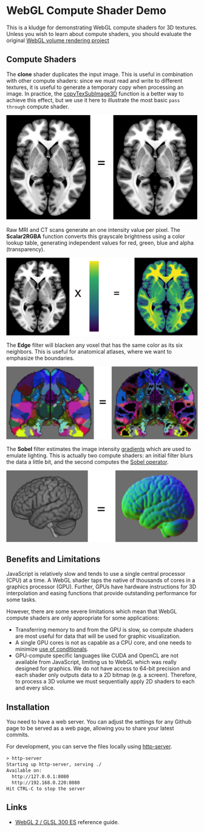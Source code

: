# WebGL Compute Shader Demo

This is a kludge for demonstrating WebGL compute shaders for 3D textures. Unless you wish to learn about compute shaders, you should evaluate the original [WebGL volume rendering project](https://github.com/rordenlab/rordenlab.github.io)

## Compute Shaders

The **clone** shader duplicates the input image. This is useful in combination with other compute shaders: since we must read and write to different textures, it is useful to generate a temporary copy when processing an image. In practice, the [copyTexSubImage3D](https://developer.mozilla.org/en-US/docs/Web/API/WebGL2RenderingContext/copyTexSubImage3D) function is a better way to achieve this effect, but we use it here to illustrate the most basic `pass through` compute shader.

![clone](Clone.png)

Raw MRI and CT scans generate an one intensity value per pixel. The **Scalar2RGBA** function converts this grayscale brightness using a color lookup table, generating independent values for red, green, blue and alpha (transparency).

![Scalar2RGBA](Scalar2RGBA.png)

The **Edge** filter will blacken any voxel that has the same color as its six neighbors. This is useful for anatomical atlases, where we want to emphasize the boundaries.

![Edge](Edge.png)


The **Sobel** filter estimates the image intensity [gradients](https://github.com/neurolabusc/blog/tree/main/GL-gradients) which are used to emulate lighting. This is actually two compute shaders: an initial filter blurs the data a little bit, and the second computes the [Sobel operator](https://en.wikipedia.org/wiki/Sobel_operator).

![Sobel](Sobel.png)

## Benefits and Limitations

JavaScript is relatively slow and tends to use a single central processor (CPU) at a time. A WebGL shader taps the native of thousands of cores in a graphics processor (GPU). Further, GPUs have hardware instructions for 3D interpolation and easing functions that provide outstanding performance for some tasks. 

However, there are some severe limitations which mean that WebGL compute shaders are only appropriate for some applications:

 - Transferring memory to and from the GPU is slow, so compute shaders are most useful for data that will be used for graphic visualization.
 - A single GPU cores is not as capable as a CPU core, and one needs to minimize  [use of conditionals](http://theorangeduck.com/page/avoiding-shader-conditionals).
 - GPU-compute specific languages like CUDA and OpenCL are not available from JavaScript, limiting us to WebGL which was really designed for graphics. We do not have access to 64-bit precision and each shader only outputs data to a 2D bitmap (e.g. a screen). Therefore, to process a 3D volume we must sequentially apply 2D shaders to each and every slice.

## Installation

You need to have a web server. You can adjust the settings for any Github page to be served as a web page, allowing you to share your latest commits.

For development, you can serve the files locally using [http-server](https://www.npmjs.com/package/http-server).

```
> http-server
Starting up http-server, serving ./
Available on:
  http://127.0.0.1:8080
  http://192.168.0.220:8080
Hit CTRL-C to stop the server
```

## Links

 - [WebGL 2 / GLSL 300 ES](https://www.khronos.org/files/webgl20-reference-guide.pdf) reference guide.